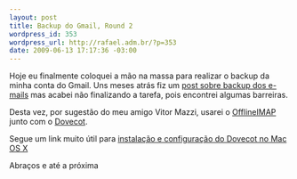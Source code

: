 ```yaml
--- 
layout: post
title: Backup do Gmail, Round 2
wordpress_id: 353
wordpress_url: http://rafael.adm.br/?p=353
date: 2009-06-13 17:17:36 -03:00
---
```

Hoje eu finalmente coloquei a mão na massa para realizar o backup da minha conta do Gmail. Uns meses atrás fiz um <a href="http://rafael.adm.br/p/backup-dos-e-mails-chegou-a-hora-de-se-preocupar/">post sobre backup dos e-mails</a> mas acabei não finalizando a tarefa, pois encontrei algumas barreiras.

Desta vez, por sugestão do meu amigo Vitor Mazzi, usarei o <a href="http://software.complete.org/software/wiki/offlineimap/">OfflineIMAP</a> junto com o <a href="http://www.dovecot.org/">Dovecot</a>.

Segue um link muito útil para <a href="http://trac.macports.org/wiki/howto/SetupDovecot">instalação e configuração do Dovecot no Mac OS X</a>

Abraços e até a próxima
